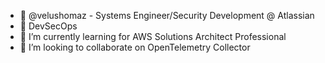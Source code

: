 - 👋 @velushomaz - Systems Engineer/Security Development @ Atlassian
- 👀 DevSecOps
- 🌱 I’m currently learning for AWS Solutions Architect Professional
- 💞️ I’m looking to collaborate on OpenTelemetry Collector

<!---
velushomaz/velushomaz is a ✨ special ✨ repository because its `README.md` (this file) appears on your GitHub profile.
You can click the Preview link to take a look at your changes.
--->
